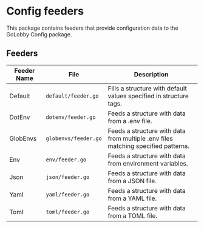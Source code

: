 
# Config feeders

This package contains feeders that provide configuration data to the GoLobby Config package.

## Feeders

| Feeder Name | File                 | Description                                                                       |
|-------------|----------------------|-----------------------------------------------------------------------------------|
| Default     | `default/feeder.go`  | Fills a structure with default values specified in structure tags.                |
| DotEnv      | `dotenv/feeder.go`   | Feeds a structure with data from a .env file.                                     |
| GlobEnvs    | `globenvs/feeder.go` | Feeds a structure with data from multiple .env files matching specified patterns. |
| Env         | `env/feeder.go`      | Feeds a structure with data from environment variables.                           |
| Json        | `json/feeder.go`     | Feeds a structure with data from a JSON file.                                     |
| Yaml        | `yaml/feeder.go`     | Feeds a structure with data from a YAML file.                                     |
| Toml        | `toml/feeder.go`     | Feeds a structure with data from a TOML file.                                     |
